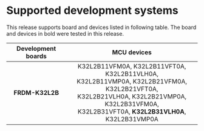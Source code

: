 # Supported development systems

This release supports board and devices listed in following table. The board and devices in bold were tested in this release.

|Development boards|MCU devices|
|:--:              |:--:       |
|**FRDM-K32L2B**|K32L2B11VFM0A, K32L2B11VFT0A, K32L2B11VLH0A,<br> K32L2B11VMP0A, K32L2B21VFM0A, K32L2B21VFT0A,<br> K32L2B21VLH0A, K32L2B21VMP0A, K32L2B31VFM0A,<br> K32L2B31VFT0A, **K32L2B31VLH0A**, K32L2B31VMP0A<br>|
